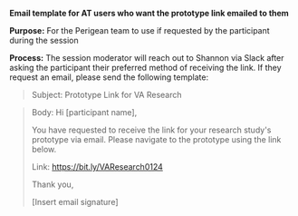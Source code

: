 **Email template for AT users who want the prototype link emailed to them**

**Purpose:** For the Perigean team to use if requested by the participant during the session

**Process:** The session moderator will reach out to Shannon via Slack after asking the participant their preferred method of receiving the link. If they request an email, please send the following template:

>Subject: Prototype Link for VA Research

>Body:
>Hi [participant name],
>
>You have requested to receive the link for your research study's prototype via email. Please navigate to the prototype using the link below.
> 
>Link: https://bit.ly/VAResearch0124
>
>Thank you,
>
>[Insert email signature]
